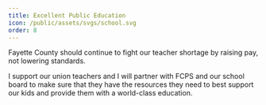 ```yaml
---
title: Excellent Public Education
icon: /public/assets/svgs/school.svg
order: 8
---
```


Fayette County should continue to fight our teacher shortage by raising pay, not lowering standards.

I support our union teachers and I will partner with FCPS and our school board to make sure that they have the resources they need to best support our kids and provide them with a world-class education.
